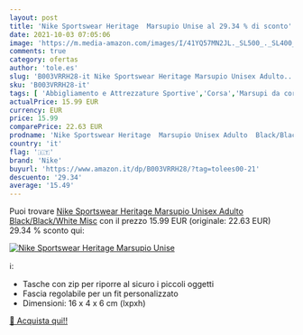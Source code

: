 ```yaml
---
layout: post
title: 'Nike Sportswear Heritage  Marsupio Unise al 29.34 % di sconto'
date: 2021-10-03 07:05:06
image: 'https://m.media-amazon.com/images/I/41YQ57MN2JL._SL500_._SL400_.jpg'
comments: true
category: ofertas
author: 'tole.es'
slug: 'B003VRRH28-it Nike Sportswear Heritage Marsupio Unisex Adulto...'
sku: 'B003VRRH28-it'
tags: [ 'Abbigliamento e Attrezzature Sportive','Corsa','Marsupi da corsa','Sport e tempo libero','nike', ]
actualPrice: 15.99 EUR
currency: EUR
price: 15.99
comparePrice: 22.63 EUR
prodname: 'Nike Sportswear Heritage  Marsupio Unisex Adulto  Black/Black/White  Misc'
country: 'it'
flag: '🇮🇹'
brand: 'Nike'
buyurl: 'https://www.amazon.it/dp/B003VRRH28/?tag=tolees00-21'
descuento: '29.34'
average: '15.49'
---
```


Puoi trovare [Nike Sportswear Heritage  Marsupio Unisex Adulto  Black/Black/White  Misc](https://www.amazon.it/dp/B003VRRH28/?tag=tolees00-21) con il prezzo 15.99 EUR (originale: 22.63 EUR) 29.34 % sconto qui:

[![Nike Sportswear Heritage  Marsupio Unise](https://m.media-amazon.com/images/I/41YQ57MN2JL._SL500_._SL400_.jpg)](https://www.amazon.it/dp/B003VRRH28/?tag=tolees00-21)

ℹ️:

- Tasche con zip per riporre al sicuro i piccoli oggetti
- Fascia regolabile per un fit personalizzato
- Dimensioni: 16 x 4 x 6 cm (lxpxh)

[🛒 Acquista qui!!](https://www.amazon.it/dp/B003VRRH28/?tag=tolees00-21)
